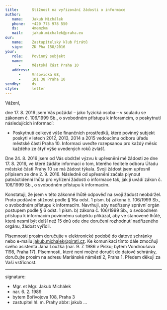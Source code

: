 ```yaml
---
title:      Stížnost na vyřizování žádosti o informace
author:
   name:    Jakub Michálek
   phone:   +420 775 978 550
   ds:      4memzkm
   mail:    jakub.michalek@praha.eu
our:
   name:    Zastupitelský klub Pirátů
   sign:    ZK Pha 158/2016
your:
   role:    Povinný subjekt
   name:    
      -     Městská část Praha 10
   address:
      -     Vršovická 68,
      -     101 38 Praha 10
sendby:     ds
style:      letter
---
```


Vážení, 

dne 17. 8. 2016 jsem Vás požádal – jako fyzická osoba – v souladu se zákonem č. 106/1999 Sb., o svobodném přístupu k inforamcím, o poskytnutí následujících informací:

* Poskytnutí celkové výše finančních prostředků, které povinný subjekt poskytl v letech 2012, 2013, 2014 a 2015 vedoucímu odboru úřadu městské části Praha 10. Informaci uveďte rozepsanou pro každý měsíc každého ze čtyř výše uvedených roků zvlášť. 

Dne 24. 8. 2016 jsem od Vás obdržel výzvu k upřesnění mé žádosti ze dne 17. 8. 2016, ve které žádáte informaci o tom, kterého ředitele odboru Úřadu městské části Prahy 10 se má žádost týkala. Svoji žádost jsem upřesnil přípisem ze dne 2. 9. 2016. Následně od upřesnění začala plynout patnáctidenní lhůta pro vyřízení žádosti o informace tak, jak ji uvádí zákon č. 106/1999 Sb., o svobodném přístupu k informacím. 

Konstatuji, že jsem v této zákonné lhůtě odpověď na svoji žádost neobdržel. Proto podávám stížnost podle § 16a odst. 1 písm. b) zákona č. 106/1999 Sb., o svobodném přístupu k informacím. Navrhuji, aby nadřízený správní orgán postupem podle § 6 odst. 1 písm. b) zákona č. 106/1999 Sb., o svobodném přístupu k informacím povinnému subjektu přikázal, aby ve stanovené lhůtě, která nesmí být delší než 15 dnů ode dne doručení rozhodnutí nadřízeného orgánu, žádost vyřídil. 

Písemnosti prosím doručujte v elektronické podobě do datové schránky nebo e-mailu jakub.michalek@pirati.cz. Ke komunikaci tímto dále zmocňuji svého asistenta Jana Loužka (nar. 9. 7. 1986 v Písku; bytem Vondroušova 1198, Praha 17). Písemnosti, které není možné doručit do datové schránky, doručujte prosím na adresu Mariánské náměstí 2, Praha 1. Předem děkuji za Vaši vstřícnost.

---
signature:
  - Mgr. et Mgr. Jakub Michálek
  - nar. 6. 2. 1989
  - bytem Bořivojova 108, Praha 3
  - zastupitel hl. m. Prahy
abbr:       jakub
...
